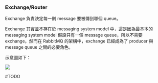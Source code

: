 ### Exchange/Router

Exchange 負責決定每一則 message 要被傳到哪個 queue。

Exchange 其實並不存在於 messaging system model 中，這是因為最基本的 messaging system model 假設只有一個 message queue，所以不需要 exchange，然而在 RabbitMQ 的架構中，exchange 已經成為了 producer 與 message queue 之間的必要角色。

示意圖如下：

![](<https://raw.githubusercontent.com/Jamison-Chen/KM-software/master/img/message-queue_concept-binding.png>)

#TODO 
